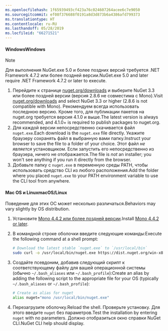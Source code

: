 ```yaml
---
ms.openlocfilehash: 1f65939493cf423a76c024607264acee6c7e9050
ms.sourcegitcommit: ef08f376688f0191a8d3d873b6a4386afd799373
ms.translationtype: HT
ms.contentlocale: ru-RU
ms.lasthandoff: 05/28/2019
ms.locfileid: "66271521"
---
```

#### <a name="windows"></a><span data-ttu-id="59e75-101">Windows</span><span class="sxs-lookup"><span data-stu-id="59e75-101">Windows</span></span>

> [!Note]
> <span data-ttu-id="59e75-102">Для выполнения NuGet.exe 5.0 и более поздних версий требуется .NET Framework 4.7.2 или более поздней версии.</span><span class="sxs-lookup"><span data-stu-id="59e75-102">NuGet.exe 5.0 and later require .NET Framework 4.7.2 or later to execute.</span></span>

1. <span data-ttu-id="59e75-103">Перейдите к странице [nuget.org/downloads](https://nuget.org/downloads) и выберите NuGet 3.3 или более поздней версии (версия 2.8.6 не совместима с Mono).</span><span class="sxs-lookup"><span data-stu-id="59e75-103">Visit [nuget.org/downloads](https://nuget.org/downloads) and select NuGet 3.3 or higher (2.8.6 is not compatible with Mono).</span></span> <span data-ttu-id="59e75-104">Рекомендуем всегда использовать последнюю версию. Кроме того, для публикации пакетов на nuget.org требуется версия 4.1.0 и выше.</span><span class="sxs-lookup"><span data-stu-id="59e75-104">The latest version is always recommended, and 4.1.0+ is required to publish packages to nuget.org.</span></span>
1. <span data-ttu-id="59e75-105">Для каждой версии непосредственно скачивается файл `nuget.exe`.</span><span class="sxs-lookup"><span data-stu-id="59e75-105">Each download is the `nuget.exe` file directly.</span></span> <span data-ttu-id="59e75-106">Укажите браузеру сохранять файл в выбранную вами папку.</span><span class="sxs-lookup"><span data-stu-id="59e75-106">Instruct your browser to save the file to a folder of your choice.</span></span> <span data-ttu-id="59e75-107">Этот файл *не является* установщиком. Если запустить его непосредственно из браузера, ничего не отображается.</span><span class="sxs-lookup"><span data-stu-id="59e75-107">The file is *not* an installer; you won't see anything if you run it directly from the browser.</span></span>
1. <span data-ttu-id="59e75-108">Добавьте папку с `nuget.exe` в переменную среды PATH, чтобы использовать средство CLI из любого расположения.</span><span class="sxs-lookup"><span data-stu-id="59e75-108">Add the folder where you placed `nuget.exe` to your PATH environment variable to use the CLI tool from anywhere.</span></span>

#### <a name="macoslinux"></a><span data-ttu-id="59e75-109">Mac OS и Linux</span><span class="sxs-lookup"><span data-stu-id="59e75-109">macOS/Linux</span></span>

<span data-ttu-id="59e75-110">Поведение для этих ОС может несколько различаться.</span><span class="sxs-lookup"><span data-stu-id="59e75-110">Behaviors may vary slightly by OS distribution.</span></span>

1. <span data-ttu-id="59e75-111">Установите [Mono 4.4.2 или более поздней версии](http://www.mono-project.com/docs/getting-started/install/).</span><span class="sxs-lookup"><span data-stu-id="59e75-111">Install [Mono 4.4.2 or later](http://www.mono-project.com/docs/getting-started/install/).</span></span>

1. <span data-ttu-id="59e75-112">В командной строке оболочки введите следующие команды:</span><span class="sxs-lookup"><span data-stu-id="59e75-112">Execute the following command at a shell prompt:</span></span>

    ```bash
    # Download the latest stable `nuget.exe` to `/usr/local/bin`
    sudo curl -o /usr/local/bin/nuget.exe https://dist.nuget.org/win-x86-commandline/latest/nuget.exe
    ```

1. <span data-ttu-id="59e75-113">Создайте псевдоним, добавив следующий скрипт к соответствующему файлу для вашей операционной системы (обычно `~/.bash_aliases` или `~/.bash_profile`):</span><span class="sxs-lookup"><span data-stu-id="59e75-113">Create an alias by adding the following script to the appropriate file for your OS (typically `~/.bash_aliases` or `~/.bash_profile`):</span></span>

    ```bash
    # Create as alias for nuget
    alias nuget="mono /usr/local/bin/nuget.exe"
    ```

1. <span data-ttu-id="59e75-114">Перезагрузите оболочку.</span><span class="sxs-lookup"><span data-stu-id="59e75-114">Reload the shell.</span></span>  <span data-ttu-id="59e75-115">Проверьте установку. Для этого введите `nuget` без параметров.</span><span class="sxs-lookup"><span data-stu-id="59e75-115">Test the installation by entering `nuget` with no parameters.</span></span> <span data-ttu-id="59e75-116">Должно отобразиться окно справки NuGet CLI.</span><span class="sxs-lookup"><span data-stu-id="59e75-116">NuGet CLI help should display.</span></span>
